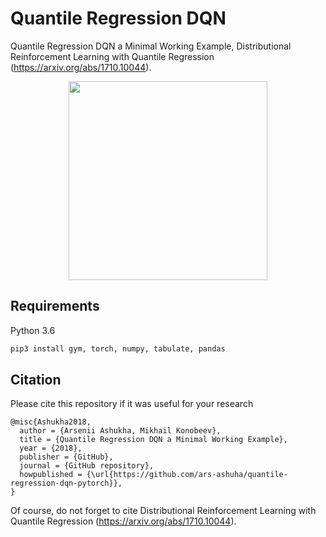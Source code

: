 # Quantile Regression DQN 
Quantile Regression DQN a Minimal Working Example, Distributional Reinforcement Learning with Quantile Regression (https://arxiv.org/abs/1710.10044).

<p align="center">
<img height="318" src="img/screens.gif"/>
</p>

## Requirements
Python 3.6

```bash
pip3 install gym, torch, numpy, tabulate, pandas
```

## Citation
Please cite this repository if it was useful for your research

```
@misc{Ashukha2018,
  author = {Arsenii Ashukha, Mikhail Konobeev},
  title = {Quantile Regression DQN a Minimal Working Example},
  year = {2018},
  publisher = {GitHub},
  journal = {GitHub repository},
  howpublished = {\url{https://github.com/ars-ashuha/quantile-regression-dqn-pytorch}},
}
``` 
Of course, do not forget to cite Distributional Reinforcement Learning with Quantile Regression (https://arxiv.org/abs/1710.10044).
